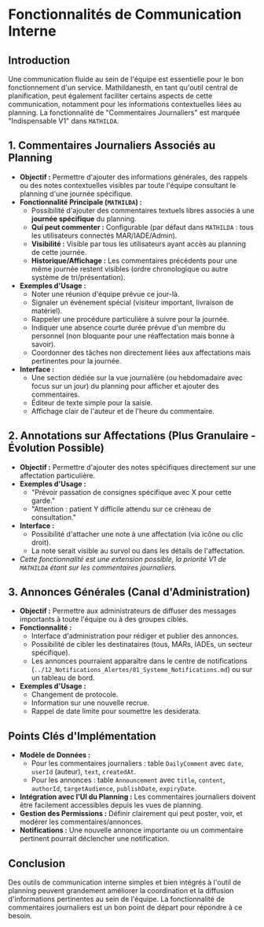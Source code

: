 # Fonctionnalités de Communication Interne

## Introduction

Une communication fluide au sein de l'équipe est essentielle pour le bon fonctionnement d'un service. Mathildanesth, en tant qu'outil central de planification, peut également faciliter certains aspects de cette communication, notamment pour les informations contextuelles liées au planning.
La fonctionnalité de "Commentaires Journaliers" est marquée "Indispensable V1" dans `MATHILDA`.

## 1. Commentaires Journaliers Associés au Planning

- **Objectif :** Permettre d'ajouter des informations générales, des rappels ou des notes contextuelles visibles par toute l'équipe consultant le planning d'une journée spécifique.
- **Fonctionnalité Principale (`MATHILDA`) :**
  - Possibilité d'ajouter des commentaires textuels libres associés à une **journée spécifique** du planning.
  - **Qui peut commenter :** Configurable (par défaut dans `MATHILDA` : tous les utilisateurs connectés MAR/IADE/Admin).
  - **Visibilité :** Visible par tous les utilisateurs ayant accès au planning de cette journée.
  - **Historique/Affichage :** Les commentaires précédents pour une même journée restent visibles (ordre chronologique ou autre système de tri/présentation).
- **Exemples d'Usage :**
  - Noter une réunion d'équipe prévue ce jour-là.
  - Signaler un événement spécial (visiteur important, livraison de matériel).
  - Rappeler une procédure particulière à suivre pour la journée.
  - Indiquer une absence courte durée prévue d'un membre du personnel (non bloquante pour une réaffectation mais bonne à savoir).
  - Coordonner des tâches non directement liées aux affectations mais pertinentes pour la journée.
- **Interface :**
  - Une section dédiée sur la vue journalière (ou hebdomadaire avec focus sur un jour) du planning pour afficher et ajouter des commentaires.
  - Éditeur de texte simple pour la saisie.
  - Affichage clair de l'auteur et de l'heure du commentaire.

## 2. Annotations sur Affectations (Plus Granulaire - Évolution Possible)

- **Objectif :** Permettre d'ajouter des notes spécifiques directement sur une affectation particulière.
- **Exemples d'Usage :**
  - "Prévoir passation de consignes spécifique avec X pour cette garde."
  - "Attention : patient Y difficile attendu sur ce créneau de consultation."
- **Interface :**
  - Possibilité d'attacher une note à une affectation (via icône ou clic droit).
  - La note serait visible au survol ou dans les détails de l'affectation.
- _Cette fonctionnalité est une extension possible, la priorité V1 de `MATHILDA` étant sur les commentaires journaliers._

## 3. Annonces Générales (Canal d'Administration)

- **Objectif :** Permettre aux administrateurs de diffuser des messages importants à toute l'équipe ou à des groupes ciblés.
- **Fonctionnalité :**
  - Interface d'administration pour rédiger et publier des annonces.
  - Possibilité de cibler les destinataires (tous, MARs, IADEs, un secteur spécifique).
  - Les annonces pourraient apparaître dans le centre de notifications (`../12_Notifications_Alertes/01_Systeme_Notifications.md`) ou sur un tableau de bord.
- **Exemples d'Usage :**
  - Changement de protocole.
  - Information sur une nouvelle recrue.
  - Rappel de date limite pour soumettre les desiderata.

## Points Clés d'Implémentation

- **Modèle de Données :**
  - Pour les commentaires journaliers : table `DailyComment` avec `date`, `userId` (auteur), `text`, `createdAt`.
  - Pour les annonces : table `Announcement` avec `title`, `content`, `authorId`, `targetAudience`, `publishDate`, `expiryDate`.
- **Intégration avec l'UI du Planning :** Les commentaires journaliers doivent être facilement accessibles depuis les vues de planning.
- **Gestion des Permissions :** Définir clairement qui peut poster, voir, et modérer les commentaires/annonces.
- **Notifications :** Une nouvelle annonce importante ou un commentaire pertinent pourrait déclencher une notification.

## Conclusion

Des outils de communication interne simples et bien intégrés à l'outil de planning peuvent grandement améliorer la coordination et la diffusion d'informations pertinentes au sein de l'équipe. La fonctionnalité de commentaires journaliers est un bon point de départ pour répondre à ce besoin.
